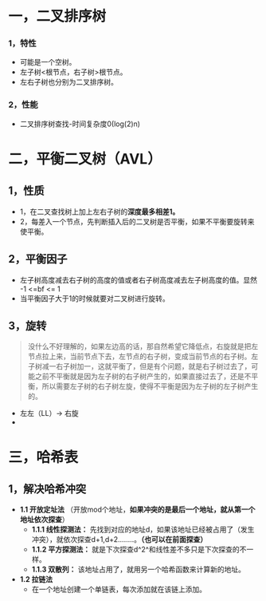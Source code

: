 # 一，二叉排序树
### 1，特性
- 可能是一个空树。
- 左子树<根节点，右子树>根节点。
- 左右子树也分别为二叉排序树。
### 2，性能
- 二叉排序树查找-时间复杂度0(log(2)n)

# 二，平衡二叉树（AVL）
## 1，性质
-  1，在二叉查找树上加上左右子树的**深度最多相差1。** 
-  2，每差入一个节点，先判断插入后的二叉树是否平衡，如果不平衡要旋转来使平衡。
## 2，平衡因子
- 左子树高度减去右子树的高度的值或者右子树高度减去左子树高度的值。显然 -1 <=bf <= 1
- 当平衡因子大于1的时候就要对二叉树进行旋转。
## 3，旋转
> 没什么不好理解的，如果左边高的话，那自然希望它降低点，右旋就是把左节点拉上来，当前节点下去，左节点的右子树，变成当前节点的右子树。左子树减一右子树加一，这就平衡了，但是有个问题，就是右子树过去了，可能之前不平衡就是因为左子树的右子树产生的，如果直接过去了，还是不平衡，所以需要左子树的右子树左旋，使得不平衡是因为左子树的左子树产生的。
- 左左（LL）-> 右旋
- 

# 三，哈希表
## 1，解决哈希冲突
-  **1.1 开放定址法** （开放mod个地址，**如果冲突的是最后一个地址，就从第一个地址依次探查**） 
	-  **1.1.1 线性探测法：** 先找到对应的地址d，如果该地址已经被占用了（发生冲突），就依次探查d+1,d+2........。**（也可以在前面探查）**
	- **1.1.2 平方探测法：** 就是下次探查d^2^和线性差不多只是下次探查的不一样。
	- **1.1.3 双散列：** 该地址占用了，就用另一个哈希函数来计算新的地址。
- **1.2 拉链法**
	- 在一个地址创建一个单链表，每次添加就在该链上添加。

